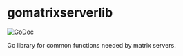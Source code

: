 gomatrixserverlib
=================
[![GoDoc](https://godoc.org/github.com/matrix-org/gomatrixserverlib?status.svg)](https://godoc.org/github.com/matrix-org/gomatrixserverlib)

Go library for common functions needed by matrix servers.
